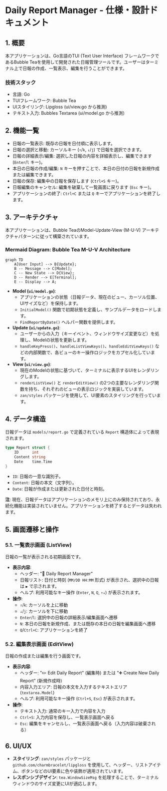 # Daily Report Manager - 仕様・設計ドキュメント

## 1. 概要

本アプリケーションは、Go言語のTUI (Text User Interface) フレームワークであるBubble Teaを使用して開発された日報管理ツールです。ユーザーはターミナル上で日報の作成、一覧表示、編集を行うことができます。

### 技術スタック

- 言語: Go
- TUIフレームワーク: Bubble Tea
- UIスタイリング: Lipgloss (ui/view.go から推測)
- テキスト入力: Bubbles Textarea (ui/model.go から推測)

## 2. 機能一覧

- 日報の一覧表示: 既存の日報を日付順に表示します。
- 日報の選択と移動: カーソルキー (`↑`/`k`, `↓`/`j`) で日報を選択できます。
- 日報の詳細表示/編集: 選択した日報の内容を詳細表示し、編集できます (`Enter`/`l` キー)。
- 本日の日報の作成/編集: `N` キーを押すことで、本日の日付の日報を新規作成または編集できます。
- 日報の保存: 編集中の日報を保存します (`Ctrl+S` キー)。
- 日報編集のキャンセル: 編集を破棄して一覧画面に戻ります (`Esc` キー)。
- アプリケーションの終了: `Ctrl+C` または `Q` キーでアプリケーションを終了します。

## 3. アーキテクチャ

本アプリケーションは、Bubble TeaのModel-Update-View (M-U-V) アーキテクチャパターンに従って構築されています。

### Mermaid Diagram: Bubble Tea M-U-V Architecture

```mermaid
graph TD
    A[User Input] --> B{Update};
    B -- Message --> C[Model];
    C -- New State --> D{View};
    D -- Render --> E[Terminal];
    E -- Display --> A;
```

- **Model (`ui/model.go`)**:
  - アプリケーションの状態（日報データ、現在のビュー、カーソル位置、UIサイズなど）を保持します。
  - `InitialModel()` 関数で初期状態を定義し、サンプルデータをロードします。
  - `FindReportByDate()` ヘルパー関数を提供します。
- **Update (`ui/update.go`)**:
  - ユーザーからの入力（キーイベント、ウィンドウサイズ変更など）を処理し、Modelの状態を更新します。
  - `handleKeyPress()`、`handleListViewKeys()`、`handleEditViewKeys()` などの内部関数で、各ビューのキー操作ロジックをカプセル化しています。
- **View (`ui/view.go`)**:
  - 現在のModelの状態に基づいて、ターミナルに表示するUIをレンダリングします。
  - `renderListView()` と `renderEditView()` の2つの主要なレンダリング関数を持ち、それぞれのビューの表示ロジックを実装しています。
  - `zan/styles` パッケージを使用して、UI要素のスタイリングを行っています。

## 4. データ構造

日報データは `models/report.go` で定義されている `Report` 構造体によって表現されます。

```go
type Report struct {
	ID      int
	Content string
	Date    time.Time
}
```

- `ID`: 日報の一意な識別子。
- `Content`: 日報の本文（文字列）。
- `Date`: 日報が作成または更新された日付と時刻。

**注**: 現在、日報データはアプリケーションのメモリ上にのみ保持されており、永続化機能は実装されていません。アプリケーションを終了するとデータは失われます。

## 5. 画面遷移と操作

### 5.1. 一覧表示画面 (ListView)

日報の一覧が表示される初期画面です。

- **表示内容**:
  - ヘッダー: "📝 Daily Report Manager"
  - 日報リスト: 日付と時刻 (`MM/DD HH:MM` 形式) が表示され、選択中の日報は `▶` で示されます。
  - ヘルプ: 利用可能なキー操作 (`Enter`, `N`, `Q`, `↑↓`) が表示されます。
- **操作**:
  - `↑`/`k`: カーソルを上に移動
  - `↓`/`j`: カーソルを下に移動
  - `Enter`/`l`: 選択中の日報の詳細表示/編集画面へ遷移
  - `N`: 本日の日報を新規作成、または既存の本日の日報を編集画面へ遷移
  - `Q`/`Ctrl+C`: アプリケーションを終了

### 5.2. 編集表示画面 (EditView)

日報の作成または編集を行う画面です。

- **表示内容**:
  - ヘッダー: "✏️ Edit Daily Report" (編集時) または "➕ Create New Daily Report" (新規作成時)
  - 内容入力エリア: 日報の本文を入力するテキストエリア (`textarea.Model`)
  - ヘルプ: 利用可能なキー操作 (`Ctrl+S`, `Esc`) が表示されます。
- **操作**:
  - テキスト入力: 通常のキー入力で内容を入力
  - `Ctrl+S`: 入力内容を保存し、一覧表示画面へ戻る
  - `Esc`: 編集をキャンセルし、一覧表示画面へ戻る（入力内容は破棄される）

## 6. UI/UX

- **スタイリング**: `zan/styles` パッケージと `github.com/charmbracelet/lipgloss` を使用して、ヘッダー、リストアイテム、ボタンなどのUI要素に色や装飾が適用されています。
- **レスポンシブデザイン**: `tea.WindowSizeMsg` を処理することで、ターミナルウィンドウのサイズ変更にUIが適応します。